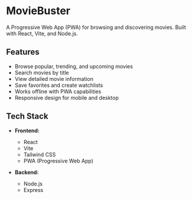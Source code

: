 # MovieBuster

A Progressive Web App (PWA) for browsing and discovering movies. Built with React, Vite, and Node.js.

## Features

- Browse popular, trending, and upcoming movies
- Search movies by title
- View detailed movie information
- Save favorites and create watchlists
- Works offline with PWA capabilities
- Responsive design for mobile and desktop

## Tech Stack

- **Frontend:**
  - React
  - Vite
  - Tailwind CSS
  - PWA (Progressive Web App)
  
- **Backend:**
  - Node.js
  - Express
